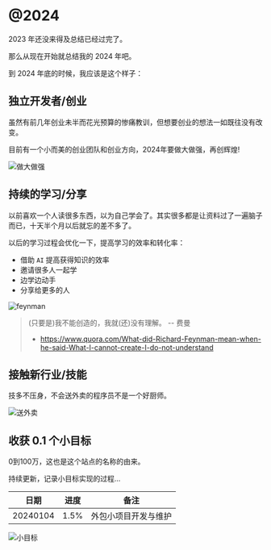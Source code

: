 # @2024

2023 年还没来得及总结已经过完了。

那么从现在开始就总结我的 2024 年吧。

到 2024 年底的时候，我应该是这个样子：

## 独立开发者/创业

虽然有前几年创业未半而花光预算的惨痛教训，但想要创业的想法一如既往没有改变。

目前有一个小而美的创业团队和创业方向，2024年要做大做强，再创辉煌!

![做大做强](/images/zdzq.jpeg)

## 持续的学习/分享

以前喜欢一个人读很多东西，以为自己学会了。其实很多都是让资料过了一遍脑子而已，十天半个月以后就忘的差不多了。

以后的学习过程会优化一下，提高学习的效率和转化率：

- 借助 `AI` 提高获得知识的效率
- 邀请很多人一起学
- 边学边动手
- 分享给更多的人

![feynman](/images/feynman.png)

> (只要是)我不能创造的，我就(还)没有理解。 -- 费曼
> - https://www.quora.com/What-did-Richard-Feynman-mean-when-he-said-What-I-cannot-create-I-do-not-understand

## 接触新行业/技能

技多不压身，不会送外卖的程序员不是一个好厨师。

![送外卖](/images/swm.jpg)

## 收获 0.1 个小目标

0到100万，这也是这个站点的名称的由来。

持续更新，记录小目标实现的过程...

| 日期 | 进度 | 备注 |
| --- | --- | --- |
| 20240104 | 1.5% | 外包小项目开发与维护 |

![小目标](/images/xmb.png)
